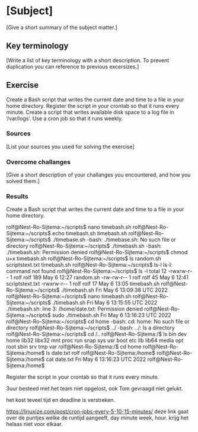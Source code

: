 # [Subject]
[Give a short summary of the subject matter.]

## Key terminology
[Write a list of key terminology with a short description. To prevent duplication you can reference to previous excersizes.]

## Exercise
Create a Bash script that writes the current date and time to a file in your home directory.
Register the script in your crontab so that it runs every minute.
Create a script that writes available disk space to a log file in ‘/var/logs’. Use a cron job so that it runs weekly.



### Sources
[List your sources you used for solving the exercise]

### Overcome challanges
[Give a short description of your challanges you encountered, and how you solved them.]

### Results
Create a Bash script that writes the current date and time to a file in your home directory.

rolf@Nest-Ro-Sijtema:~/scripts$ nano timebash.sh
rolf@Nest-Ro-Sijtema:~/scripts$ echo timebash.sh
timebash.sh
rolf@Nest-Ro-Sijtema:~/scripts$ ./timebase.sh
-bash: ./timebase.sh: No such file or directory
rolf@Nest-Ro-Sijtema:~/scripts$ ./timebash.sh
-bash: ./timebash.sh: Permission denied
rolf@Nest-Ro-Sijtema:~/scripts$ chmod u+x timebash.sh
rolf@Nest-Ro-Sijtema:~/scripts$ ls
random.sh  scriptstext.txt  timebash.sh
rolf@Nest-Ro-Sijtema:~/scripts$ ls-l
ls-l: command not found
rolf@Nest-Ro-Sijtema:~/scripts$ ls -l
total 12
-rwxrw-r-- 1 rolf rolf 189 May  6 12:27 random.sh
-rw-rw-r-- 1 rolf rolf  45 May  6 12:41 scriptstext.txt
-rwxrw-r-- 1 rolf rolf  17 May  6 13:05 timebash.sh
rolf@Nest-Ro-Sijtema:~/scripts$ ./timebash.sh
Fri May  6 13:09:38 UTC 2022
rolf@Nest-Ro-Sijtema:~/scripts$ nano timebash.sh
rolf@Nest-Ro-Sijtema:~/scripts$ ./timebash.sh
Fri May  6 13:15:55 UTC 2022
./timebash.sh: line 3: /home/date.txt: Permission denied
rolf@Nest-Ro-Sijtema:~/scripts$ sudo ./timebash.sh
Fri May  6 13:16:23 UTC 2022
rolf@Nest-Ro-Sijtema:~/scripts$ cd home
-bash: cd: home: No such file or directory
rolf@Nest-Ro-Sijtema:~/scripts$ ../
-bash: ../: Is a directory
rolf@Nest-Ro-Sijtema:~/scripts$ cd /..
rolf@Nest-Ro-Sijtema:/$ ls
bin   dev  home  lib32  libx32  mnt  proc  run   snap  sys  usr
boot  etc  lib   lib64  media   opt  root  sbin  srv   tmp  var
rolf@Nest-Ro-Sijtema:/$ cd home
rolf@Nest-Ro-Sijtema:/home$ ls
date.txt  rolf
rolf@Nest-Ro-Sijtema:/home$ 
rolf@Nest-Ro-Sijtema:/home$ cat date.txt
Fri May 6 13:16:23 UTC 2022
rolf@Nest-Ro-Sijtema:/home$ 

Register the script in your crontab so that it runs every minute.

3uur besteed met het team niet opgelost, ook Tom gevraagd niet gelukt. 

het kost teveel tijd en deadline is verstreken. 

https://linuxize.com/post/cron-jobs-every-5-10-15-minutes/  deze link gaat over de puntjes welke de runtijd aangeeft, day minute week, hour.  krijg het helaas niet voor elkaar. 


